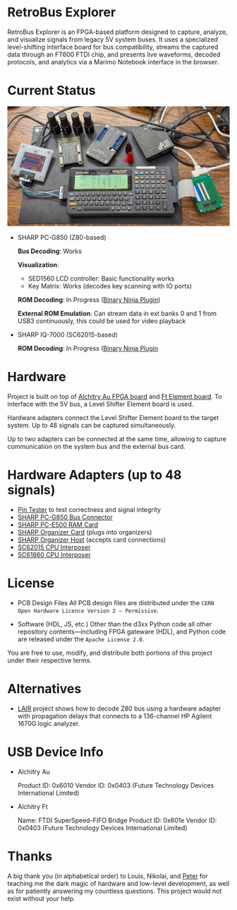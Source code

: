 # RetroBus Explorer

RetroBus Explorer is an FPGA-based platform designed to capture, analyze, and
visualize signals from legacy 5V system buses. It uses a specialized
level-shifting interface board for bus compatibility, streams the captured data
through an FT600 FTDI chip, and presents live waveforms, decoded protocols, and
analytics via a Marimo Notebook interface in the browser.

# Current Status

![SHARP PC-G850 with both its UART and System Bus connected to a computer](_images/pc-g850.jpg)

* SHARP PC-G850 (Z80-based)

    **Bus Decoding**: Works

    **Visualization**:

     * SED1560 LCD controller: Basic functionality works
     * Key Matrix: Works (decodes key scanning with IO ports)

    **ROM Decoding**: In Progress ([Binary Ninja
    Plugin](https://github.com/mblsha/Z80/blob/master/SharpPCG850View.py))

    **External ROM Emulation**: Can stream data in ext banks 0 and 1 from USB3
    continuously, this could be used for video playback

* SHARP IQ-7000 (SC62015-based)

    **ROM Decoding**: In Progress ([Binary Ninja
    Plugin](https://github.com/mblsha/binja-esr)


# Hardware

Project is built on top of [Alchitry Au FPGA board](https://www.sparkfun.com/alchitry-au-fpga-development-board-xilinx-artix-7.html) and [Ft Element board](https://www.sparkfun.com/alchitry-ft-element-board.html).
To interface with the 5V bus, a Level Shifter Element board is used.

Hardware adapters connect the Level Shifter Element board to the target system.
Up to 48 signals can be captured simultaneously.

Up to two adapters can be connected at the same time, allowing to capture
communication on the system bus and the external bus card.

# Hardware Adapters (up to 48 signals)

* [Pin Tester](https://github.com/mblsha/retrobus-explorer/blob/master/jitx/pin-tester.stanza) to test correctness and signal integrity
* [SHARP PC-G850 Bus Connector](https://github.com/mblsha/retrobus-explorer/blob/master/jitx/sharp-pc-g850-bus.stanza)
* [SHARP PC-E500 RAM Card](https://github.com/mblsha/retrobus-explorer/blob/master/jitx/sharp-pc-e500-ram-card.stanza)
* [SHARP Organizer Card](https://github.com/mblsha/retrobus-explorer/blob/master/jitx/sharp-organizer-card.stanza) (plugs into organizers)
* [SHARP Organizer Host](https://github.com/mblsha/retrobus-explorer/blob/master/jitx/sharp-organizer-host.stanza) (accepts card connections)
* [SC62015 CPU Interposer](https://github.com/mblsha/retrobus-explorer/blob/master/jitx/sharp-sc62015-interposer.stanza)
* [SC61860 CPU Interposer](https://github.com/mblsha/retrobus-explorer/blob/master/jitx/sharp-sc61860-interposer.stanza)


# License

* PCB Design Files
All PCB design files are distributed under the
`CERN Open Hardware Licence Version 2 – Permissive`.

* Software (HDL, JS, etc.)
Other than the d3xx Python code all other repository contents—including FPGA
gateware (HDL), and Python code are released under the `Apache License 2.0`.

You are free to use, modify, and distribute both portions of this project under
their respective terms.

# Alternatives

* [LAIR](https://github.com/MustBeArt/LAIR) project shows how to decode Z80
    bus using a hardware adapter with propagation delays that connects to a
    136-channel HP Agilent 1670G logic analyzer.

# USB Device Info

* Alchitry Au

  Product ID: 0x6010
  Vendor ID:  0x0403  (Future Technology Devices International Limited)

* Alchitry Ft

  Name: FTDI SuperSpeed-FIFO Bridge
  Product ID: 0x601e
  Vendor ID:  0x0403  (Future Technology Devices International Limited)

# Thanks

A big thank you (in alphabetical order) to Louis, Nikolai, and
[Peter](https://taricorp.net) for teaching me the dark magic of hardware and
low-level development, as well as for patiently answering my countless
questions. This project would not exist without your help.
